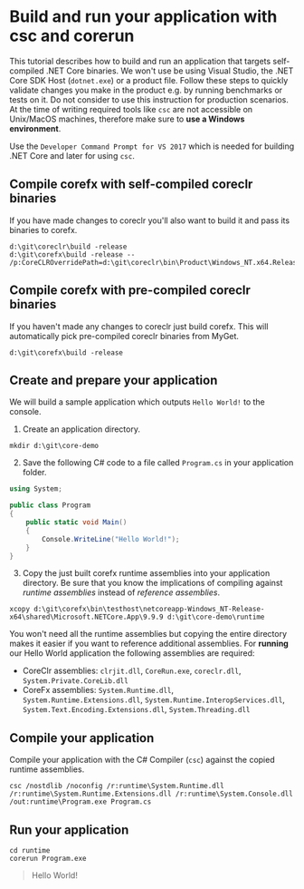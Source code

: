 # Build and run your application with csc and corerun

This tutorial describes how to build and run an application that targets self-compiled .NET Core binaries. We won't use be using Visual Studio,  the .NET Core SDK Host (`dotnet.exe`) or a product file. Follow these steps to quickly validate changes you make in the product e.g. by running benchmarks or tests on it. Do not consider to use this instruction for production scenarios. At the time of writing required tools like `csc` are not accessible on Unix/MacOS machines, therefore make sure to __use a Windows environment__.

Use the `Developer Command Prompt for VS 2017` which is needed for building .NET Core and later for using `csc`.

## Compile corefx with self-compiled coreclr binaries
If you have made changes to coreclr you'll also want to build it and pass its binaries to corefx.
```
d:\git\coreclr\build -release
d:\git\corefx\build -release -- /p:CoreCLROverridePath=d:\git\coreclr\bin\Product\Windows_NT.x64.Release\
```

## Compile corefx with pre-compiled coreclr binaries
If you haven't made any changes to coreclr just build corefx. This will automatically pick pre-compiled coreclr binaries from MyGet.
```
d:\git\corefx\build -release
```

## Create and prepare your application
We will build a sample application which outputs `Hello World!` to the console.

1. Create an application directory.
```
mkdir d:\git\core-demo
```

2. Save the following C# code to a file called `Program.cs` in your application folder.
```csharp
using System;

public class Program
{
    public static void Main()
    {
        Console.WriteLine("Hello World!");
    }
}
```

3. Copy the just built corefx runtime assemblies into your application directory. Be sure that you know the implications of compiling against *runtime assemblies* instead of *reference assemblies*.
```
xcopy d:\git\corefx\bin\testhost\netcoreapp-Windows_NT-Release-x64\shared\Microsoft.NETCore.App\9.9.9 d:\git\core-demo\runtime
```

You won't need all the runtime assemblies but copying the entire directory makes it easier if you want to reference additional assemblies. For __running__ our Hello World application the following assemblies are required:

- CoreClr assemblies: `clrjit.dll`, `CoreRun.exe`, `coreclr.dll`, `System.Private.CoreLib.dll`
- CoreFx assemblies: `System.Runtime.dll`, `System.Runtime.Extensions.dll`, `System.Runtime.InteropServices.dll`, `System.Text.Encoding.Extensions.dll`, `System.Threading.dll`

## Compile your application
Compile your application with the C# Compiler (`csc`) against the copied runtime assemblies.
```
csc /nostdlib /noconfig /r:runtime\System.Runtime.dll /r:runtime\System.Runtime.Extensions.dll /r:runtime\System.Console.dll /out:runtime\Program.exe Program.cs
```

## Run your application
```
cd runtime
corerun Program.exe
```

> Hello World!
